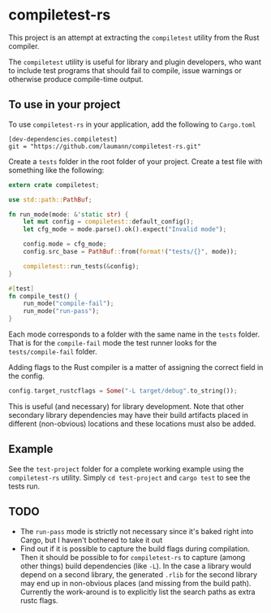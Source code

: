 compiletest-rs
==============

This project is an attempt at extracting the `compiletest` utility from the Rust
compiler.

The `compiletest` utility is useful for library and plugin developers, who want
to include test programs that should fail to compile, issue warnings or
otherwise produce compile-time output.


To use in your project
----------------------
To use `compiletest-rs` in your application, add the following to `Cargo.toml`

```
[dev-dependencies.compiletest]
git = "https://github.com/laumann/compiletest-rs.git"
```

Create a `tests` folder in the root folder of your project. Create a test file
with something like the following:

```rust
extern crate compiletest;

use std::path::PathBuf;

fn run_mode(mode: &'static str) {
    let mut config = compiletest::default_config();
    let cfg_mode = mode.parse().ok().expect("Invalid mode");

    config.mode = cfg_mode;
    config.src_base = PathBuf::from(format!("tests/{}", mode));

    compiletest::run_tests(&config);
}

#[test]
fn compile_test() {
    run_mode("compile-fail");
    run_mode("run-pass");
}

```

Each mode corresponds to a folder with the same name in the `tests` folder. That
is for the `compile-fail` mode the test runner looks for the
`tests/compile-fail` folder.

Adding flags to the Rust compiler is a matter of assigning the correct field in
the config.

```rust
config.target_rustcflags = Some("-L target/debug".to_string());
```

This is useful (and necessary) for library development. Note that other
secondary library dependencies may have their build artifacts placed in
different (non-obvious) locations and these locations must also be added.

Example
-------
See the `test-project` folder for a complete working example using the
`compiletest-rs` utility. Simply `cd test-project` and `cargo test` to see the
tests run.

TODO
----
 - The `run-pass` mode is strictly not necessary since it's baked right into
   Cargo, but I haven't bothered to take it out
 - Find out if it is possible to capture the build flags during
   compilation. Then it should be possible to for `compiletest-rs` to capture
   (among other things) build dependencies (like `-L`). In the case a library
   would depend on a second library, the generated `.rlib` for the second
   library may end up in non-obvious places (and missing from the build
   path). Currently the work-around is to explicitly list the search paths as
   extra rustc flags.
